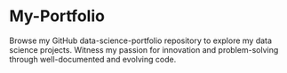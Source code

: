 # My-Portfolio
Browse my GitHub data-science-portfolio repository to explore my data science projects. Witness my passion for innovation and problem-solving through well-documented and evolving code.
